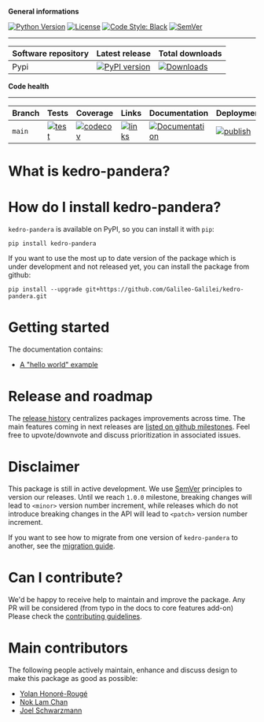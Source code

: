**General informations**

[![Python Version](https://img.shields.io/badge/python-3.8%20%7C%203.9%20%7C%203.10-blue.svg)](https://pypi.org/project/kedro-pandera/) [![License](https://img.shields.io/badge/license-Apache%202.0-blue.svg)](https://opensource.org/licenses/Apache-2.0) [![Code Style: Black](https://img.shields.io/badge/code%20style-black-black.svg)](https://github.com/ambv/black)
[![SemVer](https://img.shields.io/badge/semver-2.0.0-green)](https://semver.org/)

----------------------------------------------------------
| Software repository | Latest release                                                                                                                             | Total downloads                                                                                                                    |
| ------------------- | ------------------------------------------------------------------------------------------------------------------------------------------ | ---------------------------------------------------------------------------------------------------------------------------------- |
| Pypi                | [![PyPI version](https://badge.fury.io/py/kedro-pandera.svg)](https://pypi.org/project/kedro-pandera/) | [![Downloads](https://pepy.tech/badge/kedro-pandera)](https://pepy.tech/project/kedro-pandera) |

**Code health**

----------------------------------------------------------
| Branch                                | Tests                                                                                                                                                                                                                                    | Coverage                                                                                                                                                                                                                                                                                               | Links                                                                                                                                                                                                                                                                                                                                                 | Documentation                                                                                                                                                                 | Deployment                                                                                                                                                                                                                                                                                                                                      | Activity                                                                                                                                                                                                                                                                     |
| ------------------------------------- | ---------------------------------------------------------------------------------------------------------------------------------------------------------------------------------------------------------------------------------------- | ------------------------------------------------------------------------------------------------------------------------------------------------------------------------------------------------------------------------------------------------------------------------------------------------------ | ----------------------------------------------------------------------------------------------------------------------------------------------------------------------------------------------------------------------------------------------------------------------------------------------------------------------------------------------------- | ----------------------------------------------------------------------------------------------------------------------------------------------------------------------------- | ----------------------------------------------------------------------------------------------------------------------------------------------------------------------------------------------------------------------------------------------------------------------------------------------------------------------------------------------- | ---------------------------------------------------------------------------------------------------------------------------------------------------------------------------------------------------------------------------------------------------------------------------- |
| `main` | [![test](https://github.com/Galileo-Galilei/kedro-pandera/workflows/test/badge.svg?branch=main)](https://github.com/Galileo-Galilei/kedro-pandera/actions?query=workflow%3Atest+branch%3Amain) | [![codecov](https://codecov.io/gh/Galileo-Galilei/kedro-pandera/branch/main/graph/badge.svg)](https://codecov.io/gh/Galileo-Galilei/kedro-pandera/branch/main) | [![links](https://github.com/Galileo-Galilei/kedro-pandera/workflows/check-links/badge.svg?branch=main)](https://github.com/Galileo-Galilei/kedro-pandera/actions?query=workflow%3Acheck-links+branch%3Amain) | [![Documentation](https://readthedocs.org/projects/kedro-pandera/badge/?version=stable)](https://kedro-pandera.readthedocs.io/en/stable/) | [![publish](https://github.com/Galileo-Galilei/kedro-pandera/workflows/publish/badge.svg?branch=main)](https://github.com/Galileo-Galilei/kedro-pandera/actions?query=branch%3Amain+workflow%3Apublish) | [![commit](https://img.shields.io/github/commits-since/Galileo-Galilei/kedro-pandera/0.0.1)](https://github.com/Galileo-Galilei/kedro-pandera/compare/0.0.1...main) |

# What is kedro-pandera?


# How do I install kedro-pandera?


``kedro-pandera`` is available on PyPI, so you can install it with ``pip``:

```console
pip install kedro-pandera
```

If you want to use the most up to date version of the package which is under development and not released yet, you can install the package from github:

```console
pip install --upgrade git+https://github.com/Galileo-Galilei/kedro-pandera.git
```


# Getting started

The documentation contains:

- [A "hello world" example](https://kedro-pandera.readthedocs.io/en/stable/source/01_tutorials/01_getting_started.html)

# Release and roadmap

The [release history](https://github.com/Galileo-Galilei/kedro-pandera/blob/main/CHANGELOG.md) centralizes packages improvements across time. The main features coming in next releases are [listed on github milestones](https://github.com/Galileo-Galilei/kedro-pandera/milestones). Feel free to upvote/downvote and discuss prioritization in associated issues.

# Disclaimer

This package is still in active development. We use [SemVer](https://semver.org/) principles to version our releases. Until we reach `1.0.0` milestone, breaking changes will lead to `<minor>` version number increment, while releases which do not introduce breaking changes in the API will lead to `<patch>` version number increment.

If you want to see how to migrate from one version of `kedro-pandera` to another, see the [migration guide](../docs/migration_guide.md).

# Can I contribute?

We'd be happy to receive help to maintain and improve the package. Any PR will be considered (from typo in the docs to core features add-on) Please check the [contributing guidelines](https://github.com/Galileo-Galilei/kedro-pandera/blob/main/CONTRIBUTING.md).

# Main contributors

The following people actively maintain, enhance and discuss design to make this package as good as possible:

- [Yolan Honoré-Rougé](https://github.com/Galileo-Galilei)
- [Nok Lam Chan](https://github.com/noklam)
- [Joel Schwarzmann](https://github.com/datajoely)
